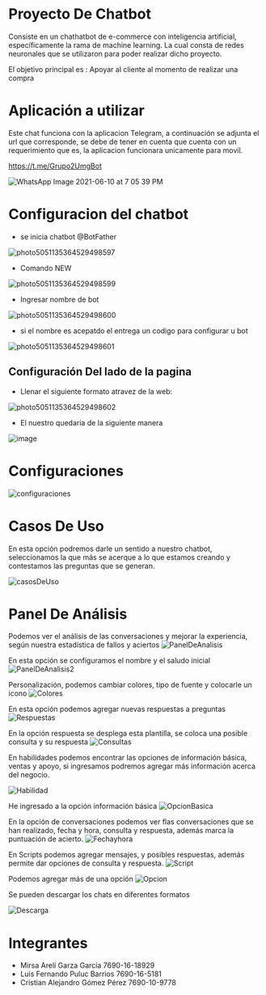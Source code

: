 # Proyecto De Chatbot

 Consiste en un chathatbot de e-commerce con  inteligencia artificial, específicamente la rama de machine learning. La cual consta de redes neuronales que se utilizaron para poder realizar dicho proyecto.
 
 El objetivo principal es  :
 Apoyar al cliente al momento de realizar una compra 

# Aplicación a utilizar
Este chat funciona con la aplicacion Telegram, a continuación se adjunta el url que corresponde, 
se debe de tener en cuenta que cuenta con un requerimiento que es, la aplicacion funcionara unicamente para movil.

https://t.me/Grupo2UmgBot

![WhatsApp Image 2021-06-10 at 7 05 39 PM](https://user-images.githubusercontent.com/39146100/121620856-4597a200-ca28-11eb-8d1b-3e7a8d005039.jpeg)

# Configuracion del chatbot

* se inicia chatbot @BotFather

![photo5051135364529498597](https://user-images.githubusercontent.com/39146100/121632196-cc0aae80-ca3d-11eb-8d98-980d8883923d.jpg)


* Comando NEW

![photo5051135364529498599](https://user-images.githubusercontent.com/39146100/121632327-06744b80-ca3e-11eb-94d0-a06a16dbecac.jpg)


* Ingresar nombre de bot

![photo5051135364529498600](https://user-images.githubusercontent.com/39146100/121632834-f315b000-ca3e-11eb-8dfe-b87286a36529.jpg)


* si el nombre es acepatdo el entrega un codigo para configurar u bot

![photo5051135364529498601](https://user-images.githubusercontent.com/39146100/121632927-1d676d80-ca3f-11eb-88a6-e366fc9a9b05.jpg)

## Configuración Del lado de la pagina

* Llenar el siguiente formato atravez de la web:

![photo5051135364529498602](https://user-images.githubusercontent.com/39146100/121633130-7afbba00-ca3f-11eb-89d6-b7caf3037bb8.jpg)

* El nuestro quedaria de la siguiente manera

![image](https://user-images.githubusercontent.com/39146100/121633229-a2eb1d80-ca3f-11eb-8301-be17be6bbb3f.png)



# Configuraciones
![configuraciones](https://user-images.githubusercontent.com/39146100/121620947-74157d00-ca28-11eb-869c-7f29e1306002.PNG)


# Casos De Uso
En esta opción podremos darle un sentido a nuestro chatbot, seleccionamos la que más se acerque a lo que estamos creando y contestamos las preguntas que se generan.

![casosDeUso](https://user-images.githubusercontent.com/39146100/121621080-ae7f1a00-ca28-11eb-9ad7-616da38413b9.PNG)


# Panel De Análisis
Podemos ver el análisis de las conversaciones y mejorar la experiencia, según nuestra estadística de fallos y aciertos
![PanelDeAnalisis](https://user-images.githubusercontent.com/39146100/121621322-306f4300-ca29-11eb-96a9-fa345b4c1431.PNG)

En esta opción se configuramos el nombre y el saludo inicial
![PanelDeAnalisis2](https://user-images.githubusercontent.com/39146100/121621507-804e0a00-ca29-11eb-8ed9-1a852efc5c4a.PNG)


Personalización, podemos cambiar colores, tipo de fuente y colocarle un icono
![Colores](https://user-images.githubusercontent.com/39146100/121621698-e76bbe80-ca29-11eb-87be-0547981103f4.PNG)


En esta opción podemos agregar nuevas respuestas a preguntas
![Respuestas](https://user-images.githubusercontent.com/39146100/121622018-724cb900-ca2a-11eb-8187-37c6b7fcacef.PNG)


En la opción respuesta se desplega esta plantilla, se coloca una posible consulta y su respuesta
![Consultas](https://user-images.githubusercontent.com/39146100/121622201-d8d1d700-ca2a-11eb-9727-77810ad491f8.PNG)


En habilidades podemos encontrar las opciones de información básica, ventas y apoyo, si ingresamos podremos agregar más información acerca del negocio.

![Habilidad](https://user-images.githubusercontent.com/39146100/121622299-00c13a80-ca2b-11eb-9fde-1e65c6516841.PNG)


He ingresado a la opción información básica
![OpcionBasica](https://user-images.githubusercontent.com/39146100/121622538-6c0b0c80-ca2b-11eb-8357-20cca42e5052.PNG)


En la opción de conversaciones podemos ver flas conversaciones que se han realizado, fecha y hora, consulta y respuesta, además marca la puntuación de acierto. 
![Fechayhora](https://user-images.githubusercontent.com/39146100/121622649-9b217e00-ca2b-11eb-8766-2d5e0c2e6b63.PNG)

En Scripts podemos agregar mensajes, y posibles respuestas, además permite dar opciones de consulta y respuesta.
![Script](https://user-images.githubusercontent.com/39146100/121622939-0f5c2180-ca2c-11eb-9186-55b77ae80f5c.PNG)


Podemos agregar más de una opción
![Opcion](https://user-images.githubusercontent.com/39146100/121623062-43cfdd80-ca2c-11eb-9299-9ebd903d55e1.PNG)

Se pueden descargar los chats en diferentes formatos

![Descarga](https://user-images.githubusercontent.com/39146100/121623132-66fa8d00-ca2c-11eb-8a64-7364ef3e681b.PNG)





# Integrantes
- Mirsa Arelí Garza García         7690-16-18929
- Luis Fernando Puluc Barrios      7690-16-5181
- Cristian Alejandro Gómez Pérez   7690-10-9778
